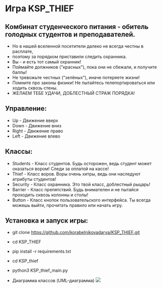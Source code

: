 # Игра KSP_THIEF

## Комбинат студенческого питания - обитель голодных студентов и преподавателей. 

- Но в нашей вселенной посетители далеко не всегда честны в расплате,
- поэтому за порядком приставили следить охранника.
- Вы - и есть тот самый охранник!
- Поймайтe должников ("красных"),  пока они не сбежали, и получите баллы!
- Не тревожьте честных ("зелёных"), иначе потеряете жизни!
- Помните про законы физики! Не пытайтесь телепортироваться или ходить сквозь стены.
- ЖЕЛАЕМ ТЕБЕ УДАЧИ, ДОБЛЕСТНЫЙ СТРАЖ ПОРЯДКА!

## Управление:

- Up - Движение вверх
- Down - Движение вниз
- Right - Движение право
- Left - Движение влево

## Классы:

- Students - Класс студентов. Будь осторожен, ведь студент может оказаться вором! Следи за оплатой на кассе!
- Thief - Класс воров. Воры очень хитры, ведь они наследуют атрибуты студентов!
- Security - Класс охранника. Это твой класс, доблестный рыцарь! 
- Barrier - Класс препятствий. Будь внимателен и не пытайся проходить сквозь колонны и столы!
- Button - Класс кнопок пользовательского интерфейса. Ты всегда можешь выйти, прочитать правило или начать игру.

## Установка и запуск игры:

- git clone https://github.com/korabelnikovadarya/KSP_THIEF.git
- cd KSP_THIEF
- pip install -r requirements.txt
- cd KSP_thief
- python3 KSP_thief_main.py

- Диаграмма классов (UML-диаграмма)
![](https://github.com/korabelniikova/KSP_THIEF/raw/main/UMLdiagram.png)









